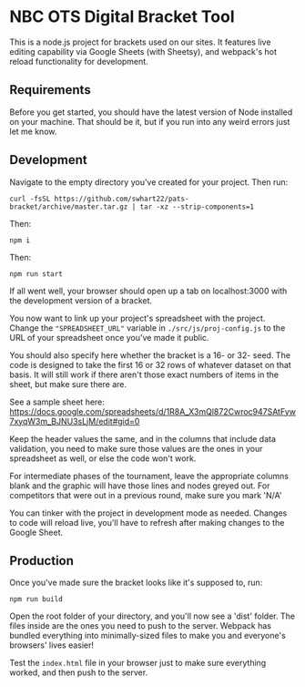# NBC OTS Digital Bracket Tool
This is a node.js project for brackets used on our sites. It features live editing capability via Google Sheets (with Sheetsy), and webpack's hot reload functionality for development.
## Requirements
Before you get started, you should have the latest version of Node installed on your machine. That should be it, but if you run into any weird errors just let me know. 
## Development
Navigate to the empty directory you've created for your project. Then run: 
```
curl -fsSL https://github.com/swhart22/pats-bracket/archive/master.tar.gz | tar -xz --strip-components=1
```
Then:
```
npm i
```
Then:
```
npm run start
```
If all went well, your browser should open up a tab on localhost:3000 with the development version of a bracket. 

You now want to link up your project's spreadsheet with the project. Change the `"SPREADSHEET_URL"` variable in `./src/js/proj-config.js` to the URL of your spreadsheet once you've made it public. 

You should also specify here whether the bracket is a 16- or 32- seed. The code is designed to take the first 16 or 32 rows of whatever dataset on that basis. It will still work if there aren't those exact numbers of items in the sheet, but make sure there are. 

See a sample sheet here: https://docs.google.com/spreadsheets/d/1R8A_X3mQl872Cwroc947SAtFyw7xyqW3m_BJNU3sLjM/edit#gid=0 

Keep the header values the same, and in the columns that include data validation, you need to make sure those values are the ones in your spreadsheet as well, or else the code won't work.

For intermediate phases of the tournament, leave the appropriate columns blank and the graphic will have those lines and nodes greyed out. For competitors that were out in a previous round, make sure you mark 'N/A' 

You can tinker with the project in development mode as needed. Changes to code will reload live, you'll have to refresh after making changes to the Google Sheet. 

## Production

Once you've made sure the bracket looks like it's supposed to, run:
```
npm run build
```
Open the root folder of your directory, and you'll now see a 'dist' folder. The files inside are the ones you need to push to the server. Webpack has bundled everything into minimally-sized files to make you and everyone's browsers' lives easier!

Test the `index.html` file in your browser just to make sure everything worked, and then push to the server. 